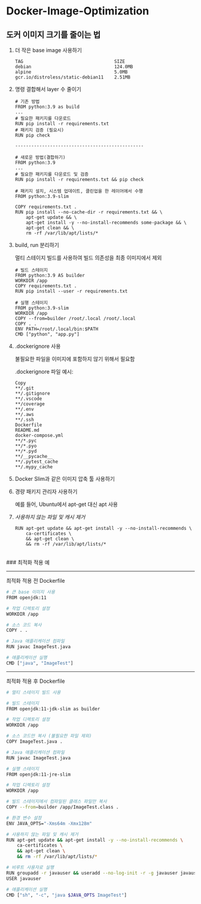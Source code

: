 # Docker-Image-Optimization
## 도커 이미지 크기를 줄이는 법

1. 더 작은 base image 사용하기
    
    ```
    TAG                                  SIZE
    debian                               124.0MB
    alpine                               5.0MB
    gcr.io/distroless/static-debian11    2.51MB
    ```
    
2. 명령 결합해서 layer 수 줄이기
    
    ```
    # 기존 방법
    FROM python:3.9 as build
    ...
    # 필요한 패키지를 다운로드
    RUN pip install -r requirements.txt
    # 패키지 검증 (필요시)
    RUN pip check
    
    ------------------------------------------------
    
    # 새로운 방법(결합하기)
    FROM python:3.9
    ...
    # 필요한 패키지를 다운로드 및 검증
    RUN pip install -r requirements.txt && pip check
    ```
    
    ```
    # 패키지 설치, 시스템 업데이트, 클린업을 한 레이어에서 수행
    FROM python:3.9-slim
    
    COPY requirements.txt .
    RUN pip install --no-cache-dir -r requirements.txt && \
        apt-get update && \
        apt-get install -y --no-install-recommends some-package && \
        apt-get clean && \
        rm -rf /var/lib/apt/lists/*
    ```
    
3. build, run 분리하기
    
    멀티 스테이지 빌드를 사용하여 빌드 의존성을 최종 이미지에서 제외
    
    ```
    # 빌드 스테이지
    FROM python:3.9 AS builder
    WORKDIR /app
    COPY requirements.txt .
    RUN pip install --user -r requirements.txt
    
    # 실행 스테이지
    FROM python:3.9-slim
    WORKDIR /app
    COPY --from=builder /root/.local /root/.local
    COPY . .
    ENV PATH=/root/.local/bin:$PATH
    CMD ["python", "app.py"]
    ```
    
4. .dockerignore 사용
    
    불필요한 파일을 이미지에 포함하지 않기 위해서 필요함
    
    .dockerignore 파일 예시:
    
    ```
    Copy
    **/.git
    **/.gitignore
    **/.vscode
    **/coverage
    **/.env
    **/.aws
    **/.ssh
    Dockerfile
    README.md
    docker-compose.yml
    **/*.pyc
    **/*.pyo
    **/*.pyd
    **/__pycache__
    **/.pytest_cache
    **/.mypy_cache
    ```
    
5. Docker Slim과 같은 이미지 압축 툴 사용하기
6. 경량 패키지 관리자 사용하기
    
    예를 들어, Ubuntu에서 apt-get 대신 apt 사용
    
7. *사용하지 않는 파일 및 캐시 제거*
    
    ```
    RUN apt-get update && apt-get install -y --no-install-recommends \
        ca-certificates \
        && apt-get clean \
        && rm -rf /var/lib/apt/lists/*
    ```
<br>
### 최적화 적용 예

<hr>
최적화 적용 전 Dockerfile

```bash
# 큰 base 이미지 사용
FROM openjdk:11

# 작업 디렉토리 설정
WORKDIR /app

# 소스 코드 복사
COPY . .

# Java 애플리케이션 컴파일
RUN javac ImageTest.java

# 애플리케이션 실행
CMD ["java", "ImageTest"]
```

<hr>

최적화 적용 후 Dockerfile

``` bash
# 멀티 스테이지 빌드 사용

# 빌드 스테이지
FROM openjdk:11-jdk-slim as builder

# 작업 디렉토리 설정
WORKDIR /app

# 소스 코드만 복사 (불필요한 파일 제외)
COPY ImageTest.java .

# Java 애플리케이션 컴파일
RUN javac ImageTest.java

# 실행 스테이지
FROM openjdk:11-jre-slim

# 작업 디렉토리 설정
WORKDIR /app

# 빌드 스테이지에서 컴파일된 클래스 파일만 복사
COPY --from=builder /app/ImageTest.class .

# 환경 변수 설정
ENV JAVA_OPTS="-Xms64m -Xmx128m"

# 사용하지 않는 파일 및 캐시 제거
RUN apt-get update && apt-get install -y --no-install-recommends \
    ca-certificates \
    && apt-get clean \
    && rm -rf /var/lib/apt/lists/*

# 비루트 사용자로 실행
RUN groupadd -r javauser && useradd --no-log-init -r -g javauser javauser
USER javauser

# 애플리케이션 실행
CMD ["sh", "-c", "java $JAVA_OPTS ImageTest"]
```
   
